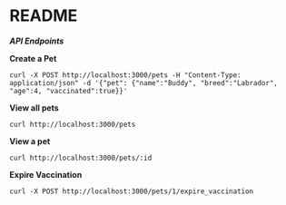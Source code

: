 # README

***API Endpoints***


**Create a Pet**

```
curl -X POST http://localhost:3000/pets -H "Content-Type: application/json" -d '{"pet": {"name":"Buddy", "breed":"Labrador", "age":4, "vaccinated":true}}'
```

**View all pets**

```
curl http://localhost:3000/pets
```

**View a pet**

```
curl http://localhost:3000/pets/:id
```

**Expire Vaccination**

```
curl -X POST http://localhost:3000/pets/1/expire_vaccination
```

